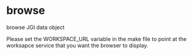 browse
======

browse JGI data object

Please set the WORKSPACE_URL variable in the make file to point at the worksapce service that you want the browser to display.
